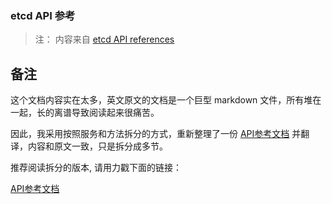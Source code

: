 ### etcd API 参考

> 注： 内容来自 [etcd API references](https://github.com/coreos/etcd/blob/master/Documentation/dev-guide/api_reference_v3.md)

## 备注

这个文档内容实在太多，英文原文的文档是一个巨型 markdown 文件，所有堆在一起，长的离谱导致阅读起来很痛苦。

因此，我采用按照服务和方法拆分的方式，重新整理了一份 [API参考文档](../../api/index.md) 并翻译，内容和原文一致，只是拆分成多节。

推荐阅读拆分的版本, 请用力戳下面的链接：

[API参考文档](../../api/index.md)




